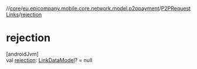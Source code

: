 //[core](../../../index.md)/[eu.epicompany.mobile.core.network.model.p2ppayment](../index.md)/[P2PRequestLinks](index.md)/[rejection](rejection.md)

# rejection

[androidJvm]\
val [rejection](rejection.md): [LinkDataModel](../../eu.epicompany.mobile.core.network.hypermedia/-link-data-model/index.md)? = null
